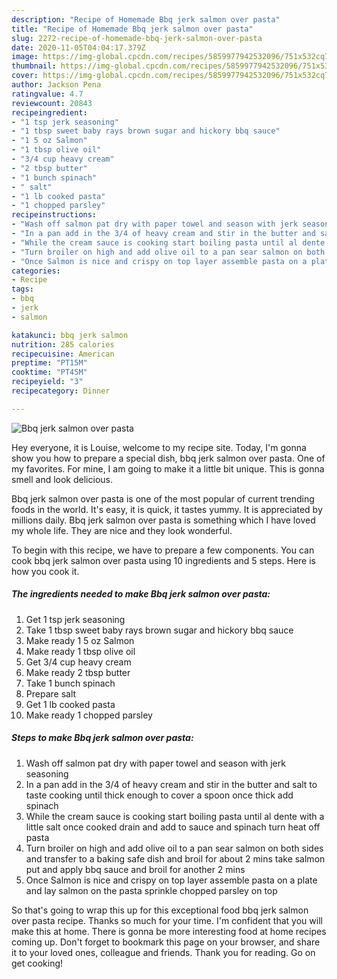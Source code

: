 ```yaml
---
description: "Recipe of Homemade Bbq jerk salmon over pasta"
title: "Recipe of Homemade Bbq jerk salmon over pasta"
slug: 2272-recipe-of-homemade-bbq-jerk-salmon-over-pasta
date: 2020-11-05T04:04:17.379Z
image: https://img-global.cpcdn.com/recipes/5859977942532096/751x532cq70/bbq-jerk-salmon-over-pasta-recipe-main-photo.jpg
thumbnail: https://img-global.cpcdn.com/recipes/5859977942532096/751x532cq70/bbq-jerk-salmon-over-pasta-recipe-main-photo.jpg
cover: https://img-global.cpcdn.com/recipes/5859977942532096/751x532cq70/bbq-jerk-salmon-over-pasta-recipe-main-photo.jpg
author: Jackson Pena
ratingvalue: 4.7
reviewcount: 20843
recipeingredient:
- "1 tsp jerk seasoning"
- "1 tbsp sweet baby rays brown sugar and hickory bbq sauce"
- "1 5 oz Salmon"
- "1 tbsp olive oil"
- "3/4 cup heavy cream"
- "2 tbsp butter"
- "1 bunch spinach"
- " salt"
- "1 lb cooked pasta"
- "1 chopped parsley"
recipeinstructions:
- "Wash off salmon pat dry with paper towel and season with jerk seasoning"
- "In a pan add in the 3/4 of heavy cream and stir in the butter and salt to taste cooking until thick enough to cover a spoon once thick add spinach"
- "While the cream sauce is cooking start boiling pasta until al dente with a little salt once cooked drain and add to sauce and spinach turn heat off pasta"
- "Turn broiler on high and add olive oil to a pan sear salmon on both sides and transfer to a baking safe dish and broil for about 2 mins take salmon put and apply bbq sauce and broil for another 2 mins"
- "Once Salmon is nice and crispy on top layer assemble pasta on a plate and lay salmon on the pasta sprinkle chopped parsley on top"
categories:
- Recipe
tags:
- bbq
- jerk
- salmon

katakunci: bbq jerk salmon 
nutrition: 285 calories
recipecuisine: American
preptime: "PT15M"
cooktime: "PT45M"
recipeyield: "3"
recipecategory: Dinner

---
```



![Bbq jerk salmon over pasta](https://img-global.cpcdn.com/recipes/5859977942532096/751x532cq70/bbq-jerk-salmon-over-pasta-recipe-main-photo.jpg)

Hey everyone, it is Louise, welcome to my recipe site. Today, I'm gonna show you how to prepare a special dish, bbq jerk salmon over pasta. One of my favorites. For mine, I am going to make it a little bit unique. This is gonna smell and look delicious.



Bbq jerk salmon over pasta is one of the most popular of current trending foods in the world. It's easy, it is quick, it tastes yummy. It is appreciated by millions daily. Bbq jerk salmon over pasta is something which I have loved my whole life. They are nice and they look wonderful.


To begin with this recipe, we have to prepare a few components. You can cook bbq jerk salmon over pasta using 10 ingredients and 5 steps. Here is how you cook it.

<!--inarticleads1-->

##### The ingredients needed to make Bbq jerk salmon over pasta:

1. Get 1 tsp jerk seasoning
1. Take 1 tbsp sweet baby rays brown sugar and hickory bbq sauce
1. Make ready 1 5 oz Salmon
1. Make ready 1 tbsp olive oil
1. Get 3/4 cup heavy cream
1. Make ready 2 tbsp butter
1. Take 1 bunch spinach
1. Prepare  salt
1. Get 1 lb cooked pasta
1. Make ready 1 chopped parsley




<!--inarticleads2-->

##### Steps to make Bbq jerk salmon over pasta:

1. Wash off salmon pat dry with paper towel and season with jerk seasoning
1. In a pan add in the 3/4 of heavy cream and stir in the butter and salt to taste cooking until thick enough to cover a spoon once thick add spinach
1. While the cream sauce is cooking start boiling pasta until al dente with a little salt once cooked drain and add to sauce and spinach turn heat off pasta
1. Turn broiler on high and add olive oil to a pan sear salmon on both sides and transfer to a baking safe dish and broil for about 2 mins take salmon put and apply bbq sauce and broil for another 2 mins
1. Once Salmon is nice and crispy on top layer assemble pasta on a plate and lay salmon on the pasta sprinkle chopped parsley on top




So that's going to wrap this up for this exceptional food bbq jerk salmon over pasta recipe. Thanks so much for your time. I'm confident that you will make this at home. There is gonna be more interesting food at home recipes coming up. Don't forget to bookmark this page on your browser, and share it to your loved ones, colleague and friends. Thank you for reading. Go on get cooking!
